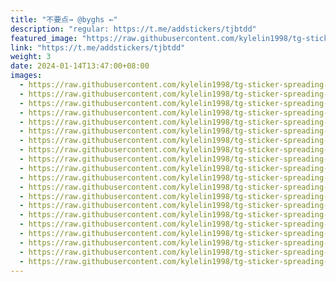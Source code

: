 ```yaml
---
title: "不要点→ @byghs ←"
description: "regular: https://t.me/addstickers/tjbtdd"
featured_image: "https://raw.githubusercontent.com/kylelin1998/tg-sticker-spreading-worldwide-images/main/img/7f200774-7452-42d9-8a6f-728c365fa817.jpg"
link: "https://t.me/addstickers/tjbtdd"
weight: 3
date: 2024-01-14T13:47:00+08:00
images:
  - https://raw.githubusercontent.com/kylelin1998/tg-sticker-spreading-worldwide-images/main/img/7f200774-7452-42d9-8a6f-728c365fa817.jpg
  - https://raw.githubusercontent.com/kylelin1998/tg-sticker-spreading-worldwide-images/main/img/3b8f3cb5-8a35-4cc8-8c4d-7ca56f701b08.jpg
  - https://raw.githubusercontent.com/kylelin1998/tg-sticker-spreading-worldwide-images/main/img/c5a6c82f-0914-4b0f-aed3-de920d4e77f7.jpg
  - https://raw.githubusercontent.com/kylelin1998/tg-sticker-spreading-worldwide-images/main/img/a81c11e1-7a08-4371-823d-f969e525a42e.jpg
  - https://raw.githubusercontent.com/kylelin1998/tg-sticker-spreading-worldwide-images/main/img/2b609bba-bf3f-4d86-b07a-6a9012e197b9.jpg
  - https://raw.githubusercontent.com/kylelin1998/tg-sticker-spreading-worldwide-images/main/img/8f2c2e77-141b-47be-b626-5d3c7bc76dc3.jpg
  - https://raw.githubusercontent.com/kylelin1998/tg-sticker-spreading-worldwide-images/main/img/7ae0d7c8-e048-49ec-a5af-267217ea876b.jpg
  - https://raw.githubusercontent.com/kylelin1998/tg-sticker-spreading-worldwide-images/main/img/f2a1e526-5e66-41d4-8575-c07477cbf5fa.jpg
  - https://raw.githubusercontent.com/kylelin1998/tg-sticker-spreading-worldwide-images/main/img/cc8a9e4e-3183-4d13-a02d-99bb9337058f.jpg
  - https://raw.githubusercontent.com/kylelin1998/tg-sticker-spreading-worldwide-images/main/img/fa9ab99f-6459-4844-814b-94ae4e6de8e0.jpg
  - https://raw.githubusercontent.com/kylelin1998/tg-sticker-spreading-worldwide-images/main/img/ac092131-616d-441e-a68b-5ea641aba16b.jpg
  - https://raw.githubusercontent.com/kylelin1998/tg-sticker-spreading-worldwide-images/main/img/6b5409ec-1060-476a-a9cb-ac899c814a2c.jpg
  - https://raw.githubusercontent.com/kylelin1998/tg-sticker-spreading-worldwide-images/main/img/ddfbe09d-c53d-4d44-8060-842423f873f2.jpg
  - https://raw.githubusercontent.com/kylelin1998/tg-sticker-spreading-worldwide-images/main/img/6f23ea1b-6701-4ba4-bba4-004ce26f2691.jpg
  - https://raw.githubusercontent.com/kylelin1998/tg-sticker-spreading-worldwide-images/main/img/c3f3a5fc-9e5e-438c-b4cc-4b82340c23de.jpg
  - https://raw.githubusercontent.com/kylelin1998/tg-sticker-spreading-worldwide-images/main/img/bdd75d9b-7b01-4c75-90cf-43780a81e68e.jpg
  - https://raw.githubusercontent.com/kylelin1998/tg-sticker-spreading-worldwide-images/main/img/b315a10f-ab5d-4e9d-9324-d0f0968decd1.jpg
  - https://raw.githubusercontent.com/kylelin1998/tg-sticker-spreading-worldwide-images/main/img/2bd0af66-143a-4828-b7a6-a23e723205b6.jpg
  - https://raw.githubusercontent.com/kylelin1998/tg-sticker-spreading-worldwide-images/main/img/ba34c8c0-9bea-47e5-88ae-e3a5b471e299.jpg
  - https://raw.githubusercontent.com/kylelin1998/tg-sticker-spreading-worldwide-images/main/img/53d1f0a5-cfb4-47b2-be99-d63a962ba20b.jpg
---
```


